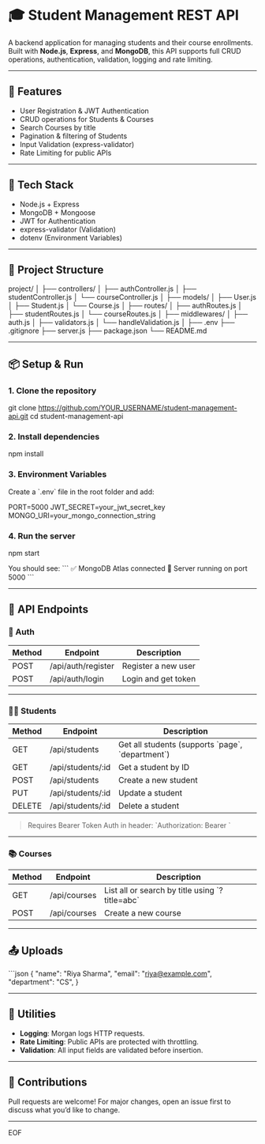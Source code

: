 
# 🎓 Student Management REST API

A backend application for managing students and their course enrollments. Built with **Node.js**, **Express**, and **MongoDB**, this API supports full CRUD operations, authentication, validation, logging and rate limiting.

---

## 🚀 Features

- User Registration & JWT Authentication
- CRUD operations for Students & Courses
- Search Courses by title
- Pagination & filtering of Students
- Input Validation (express-validator)
- Rate Limiting for public APIs

---

## 🔧 Tech Stack

- Node.js + Express
- MongoDB + Mongoose
- JWT for Authentication
- express-validator (Validation)
- dotenv (Environment Variables)

---

## 📁 Project Structure

project/
│
├── controllers/
│   ├── authController.js
│   ├── studentController.js
│   └── courseController.js
│
├── models/
│   ├── User.js
│   ├── Student.js
│   └── Course.js
│
├── routes/
│   ├── authRoutes.js
│   ├── studentRoutes.js
│   └── courseRoutes.js
│
├── middlewares/
│   ├── auth.js
│   ├── validators.js
│   └── handleValidation.js
│
├── .env
├── .gitignore
├── server.js
├── package.json
└── README.md

---

## 📦 Setup & Run

### 1. Clone the repository


git clone https://github.com/YOUR_USERNAME/student-management-api.git
cd student-management-api


### 2. Install dependencies

npm install

### 3. Environment Variables

Create a \`.env\` file in the root folder and add:

PORT=5000
JWT_SECRET=your_jwt_secret_key
MONGO_URI=your_mongo_connection_string

### 4. Run the server

npm start


You should see:
\`\`\`
✅ MongoDB Atlas connected
🚀 Server running on port 5000
\`\`\`

---

## 🧪 API Endpoints

### 🔐 Auth

| Method | Endpoint            | Description         |
|--------|---------------------|---------------------|
| POST   | /api/auth/register  | Register a new user |
| POST   | /api/auth/login     | Login and get token |

---

### 👨‍🎓 Students

| Method | Endpoint               | Description                                |
|--------|------------------------|--------------------------------------------|
| GET    | /api/students          | Get all students (supports \`page\`, \`department\`) |
| GET    | /api/students/:id      | Get a student by ID                        |
| POST   | /api/students          | Create a new student                       |
| PUT    | /api/students/:id      | Update a student                           |
| DELETE | /api/students/:id      | Delete a student                           |

> Requires Bearer Token Auth in header: \`Authorization: Bearer <token>\`

---

### 📚 Courses

| Method | Endpoint       | Description                                     |
|--------|----------------|-------------------------------------------------|
| GET    | /api/courses   | List all or search by title using \`?title=abc\` |
| POST   | /api/courses   | Create a new course                             |

---

## 📤 Uploads


\`\`\`json
{
  "name": "Riya Sharma",
  "email": "riya@example.com",
  "department": "CS",
}

---

## 🧰 Utilities

- **Logging**: Morgan logs HTTP requests.
- **Rate Limiting**: Public APIs are protected with throttling.
- **Validation**: All input fields are validated before insertion.

---

## 🤝 Contributions

Pull requests are welcome! For major changes, open an issue first to discuss what you’d like to change.

---


EOF
